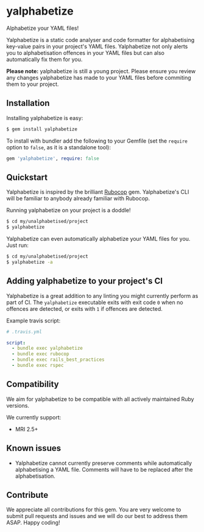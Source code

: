 # yalphabetize
Alphabetize your YAML files!

Yalphabetize is a static code analyser and code formatter for alphabetising key-value pairs in your project's YAML files. Yalphabetize not only alerts you to alphabetisation offences in your YAML files but can also automatically fix them for you.

**Please note:** yalphabetize is still a young project. Please ensure you review any changes yalphabetize has made to your YAML files before commiting them to your project.

## Installation

Installing yalphabetize is easy:

```sh
$ gem install yalphabetize
```

To install with bundler add the following to your Gemfile (set the `require` option to `false`, as it is a standalone tool):

```ruby
gem 'yalphabetize', require: false
```

## Quickstart

Yalphabetize is inspired by the brilliant [Rubocop](https://github.com/rubocop/rubocop) gem. Yalphabetize's CLI will be familiar to anybody already familiar with Rubocop.

Running yalphabetize on your project is a doddle!

```sh
$ cd my/unalphabetised/project
$ yalphabetize
```

Yalphabetize can even automatically alphabetize your YAML files for you. Just run:

```sh
$ cd my/unalphabetised/project
$ yalphabetize -a
```

## Adding yalphabetize to your project's CI

Yalphabetize is a great addition to any linting you might currently perform as part of CI. The `yalphabetize` executable exits with exit code `0` when no offences are detected, or exits with `1` if offences are detected.

Example travis script:

```yml
# .travis.yml

script:
  - bundle exec yalphabetize
  - bundle exec rubocop
  - bundle exec rails_best_practices
  - bundle exec rspec

```

## Compatibility

We aim for yalphabetize to be compatible with all actively maintained Ruby versions.

We currently support:
- MRI 2.5+

## Known issues
- Yalphabetize cannot currently preserve comments while automatically alphabetising a YAML file. Comments will have to be replaced after the alphabetisation.

## Contribute

We appreciate all contributions for this gem. You are very welcome to submit pull requests and issues and we will do our best to address them ASAP. Happy coding!

